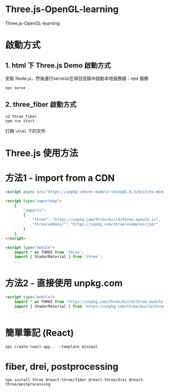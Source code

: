 # Three.js-OpenGL-learning
Three.js-OpenGL-learning

# 啟動方式
## 1. html 下 Three.js Demo 啟動方式
安裝 Node.js，然後運行serve以在項目目錄中啟動本地服務器：npx 服務
```
npx serve .
```

## 2. three_fiber 啟動方式

```
cd three_fiber
npm run start
```

打開 `\html` 下的文件

# Three.js 使用方法
# 方法1 - import from a CDN

```html
<script async src="https://unpkg.com/es-module-shims@1.6.3/dist/es-module-shims.js"></script>

<script type="importmap">
    {
        "imports": 
        {
            "three": "https://unpkg.com/three/build/three.module.js",
            "three/addons/": "https://unpkg.com/three/examples/jsm/"
        }
    }
</script>

<script type="module">
    import * as THREE from 'three';
    import { ShaderMaterial } from 'three';
    ...
```

# 方法2 - 直接使用 unpkg.com

```html
<script type="module">
    import * as THREE from 'https://unpkg.com/three/build/three.module.js';
    import { ShaderMaterial } from 'https://unpkg.com/three/build/three.module.js';
    ...
```

# 簡單筆記 (React)

```
npx create-react-app . --template minimal
```

# fiber, drei, postprocessing

```
npm install three @react-three/fiber @react-three/drei @react-three/postprocessing
```
